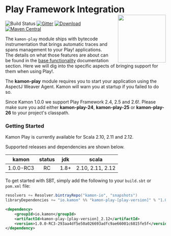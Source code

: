 # Play Framework Integration <img align="right" src="https://rawgit.com/kamon-io/Kamon/master/kamon-logo.svg" height="150px" style="padding-left: 20px"/>
![Build Status](https://travis-ci.org/kamon-io/kamon-play.svg?branch=kamon-1.0)
[![Gitter](https://badges.gitter.im/Join%20Chat.svg)](https://gitter.im/kamon-io/Kamon?utm_source=badge&utm_medium=badge&utm_campaign=pr-badge&utm_content=badge)
[ ![Download](https://api.bintray.com/packages/kamon-io/snapshots/kamon-play/images/download.svg) ](https://bintray.com/kamon-io/snapshots/kamon-play/_latestVersion)
[![Maven Central](https://maven-badges.herokuapp.com/maven-central/io.kamon/kamon-play-2.6_2.12/badge.svg)](https://maven-badges.herokuapp.com/maven-central/io.kamon/kamon-play-2.6_2.12)

The `kamon-play` module ships with bytecode instrumentation that brings automatic traces and spans management to your Play! applications. The details on what those features are about can be found
in the [base functionality] documentation section. Here we will dig into the specific aspects of bringing support for them when using
Play!.

The <b>kamon-play</b> module requires you to start your application using the AspectJ Weaver Agent. Kamon will warn you
at startup if you failed to do so.

Since Kamon 1.0.0 we support Play Framework 2.4, 2.5 and 2.6!. Please make sure you add either <b>kamon-play-24</b>, <b>kamon-play-25</b> or <b>kamon-play-26</b> to your project's classpath.

### Getting Started

Kamon Play is currently available for Scala 2.10, 2.11 and 2.12.

Supported releases and dependencies are shown below.

| kamon      | status | jdk  | scala            
|:----------:|:------:|:----:|------------------
|  1.0.0-RC3 |   RC   | 1.8+ | 2.10, 2.11, 2.12

To get started with SBT, simply add the following to your `build.sbt` or `pom.xml`
file:

```scala
resolvers += Resolver.bintrayRepo("kamon-io", "snapshots")
libraryDependencies += "io.kamon" %% "kamon-play-[play-version]" % "1.0.0-RC3-293aa4df5e50a026693adfc9ae66001c6815fe5f"
```

```xml
<dependency>
    <groupId>io.kamon</groupId>
    <artifactId>kamon-play-[play-version]_2.12</artifactId>
    <version>1.0.0-RC3-293aa4df5e50a026693adfc9ae66001c6815fe5f</version>
</dependency>
```


[base functionality]: http://kamon.io/integrations/web-and-http-toolkits/base-functionality/
